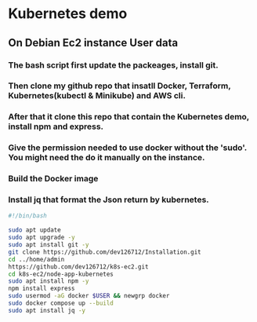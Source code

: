 # Kubernetes demo



## On Debian Ec2 instance User data
### The bash script first update the packeages, install git. 
### Then clone my github repo that insatll Docker, Terraform, Kubernetes(kubectl & Minikube) and AWS cli. 
### After that it clone this repo that contain the Kubernetes demo, install npm and express.
### Give the permission needed to use docker without the 'sudo'. You might need the do it manually on the instance.
### Build the Docker image
### Install jq that format the Json return by kubernetes.

``` bash
#!/bin/bash

sudo apt update
sudo apt upgrade -y
sudo apt install git -y
git clone https://github.com/dev126712/Installation.git
cd ../home/admin
https://github.com/dev126712/k8s-ec2.git
cd k8s-ec2/node-app-kubernetes
sudo apt install npm -y
npm install express
sudo usermod -aG docker $USER && newgrp docker
sudo docker compose up --build
sudo apt install jq -y

```
